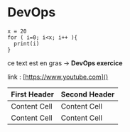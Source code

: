 # DevOps

```
x = 20
for ( i=0; i<x; i++ ){
  print(i)
}
```

ce text est en gras -> **DevOps exercice**

link : [https://www.youtube.com]()


| First Header  | Second Header |
| ------------- | ------------- |
| Content Cell  | Content Cell  |
| Content Cell  | Content Cell  |


